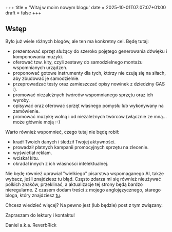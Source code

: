 +++
title = 'Witaj w moim nowym blogu'
date = 2025-10-01T07:07:07+01:00
draft = false
+++
## Wstęp

Było już wiele różnych blogów, ale ten ma konkretny cel. Będę tutaj:
- prezentować sprzęt służący do szeroko pojętego generowania dźwięku i komponowania muzyki.
- oferować tzw. kity, czyli zestawy do samodzielnego montażu wspomnianych urządzeń.
- proponować gotowe instrumenty dla tych, którzy nie czują się na siłach, aby zbudować je samodzielnie.
- przeprowadzać testy oraz zamieszczać opisy nowinek z dziedziny GAS :).
- promować niezależnych twórców wspomnianego sprzętu oraz ich wyroby.
- opisywać oraz oferować sprzęt własnego pomysłu lub wykonywany na zamówienie.
- promować muzykę wolną i od niezależnych twórców (włącznie ze mną... może głównie moją :-)

Warto również wspomnieć, czego tutaj nie będę robił:
- kradł Twoich danych i śledził Twojej aktywności.
- prowadził płatnych kampanii promocyjnych sprzętu na zlecenie.
- wyświetlał reklam.
- wciskał kitu.
- okradał innych z ich własności intelektualnej.

Nie będę również uprawiał "wielkiego" pisarstwa wspomaganego AI, także wybacz, jeśli znajdziesz tu błąd.
Często zdarza mi się również nieużywać polkich znaków, przeklinać, a aktualizacje tej strony będą bardzo nieregularne.
Z czasem dodam treści z mojego anglojęzycznego, starego bloga, który znajdziesz [tu](https://playableel.blogspot.com/).

Chcesz wiedzieć więcej? Na pewno jest (lub będzie) post z tym związany.

Zapraszam do lektury i kontaktu!

Daniel a.k.a. ReverbRick
